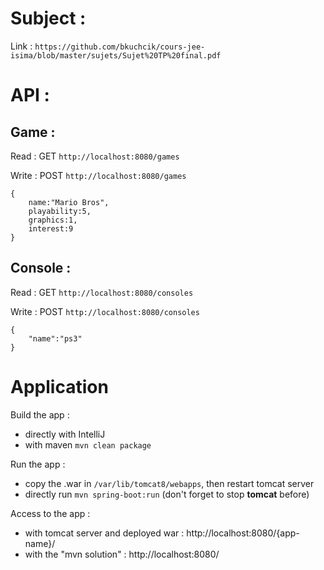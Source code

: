 # Subject :

Link : `https://github.com/bkuchcik/cours-jee-isima/blob/master/sujets/Sujet%20TP%20final.pdf`

# API :

## Game :

Read : GET `http://localhost:8080/games`

Write : POST `http://localhost:8080/games`

    {
        name:"Mario Bros",
        playability:5,
        graphics:1,
        interest:9
    }

## Console :

Read : GET `http://localhost:8080/consoles`

Write : POST `http://localhost:8080/consoles`

    {
        "name":"ps3"
    }

# Application

Build the app :

  - directly with IntelliJ
  - with maven `mvn clean package`

Run the app :

  - copy the .war in `/var/lib/tomcat8/webapps`, then restart tomcat server
  - directly run `mvn spring-boot:run` (don't forget to stop **tomcat** before)

Access to the app :

  - with tomcat server and deployed war : http://localhost:8080/{app-name}/
  - with the "mvn solution" : http://localhost:8080/

